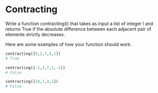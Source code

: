 # Contracting

Write a function contracting(l) that takes as input a list of integer l and returns True if the absolute difference between each adjacent pair of elements strictly decreases.

Here are some examples of how your function should work.

```py
contracting([9,2,7,3,1])
# True

contracting([-2,3,7,2,-1])
# False

contracting([10,7,4,1])
# False
```
